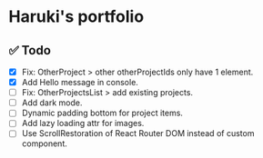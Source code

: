 # Haruki's portfolio

## ✅ Todo

- [x] Fix: OtherProject > other otherProjectIds only have 1 element.
- [x] Add Hello message in console.
- [ ] Fix: OtherProjectsList > add existing projects.
- [ ] Add dark mode.
- [ ] Dynamic padding bottom for project items.
- [ ] Add lazy loading attr for images.
- [ ] Use ScrollRestoration of React Router DOM instead of custom component.
